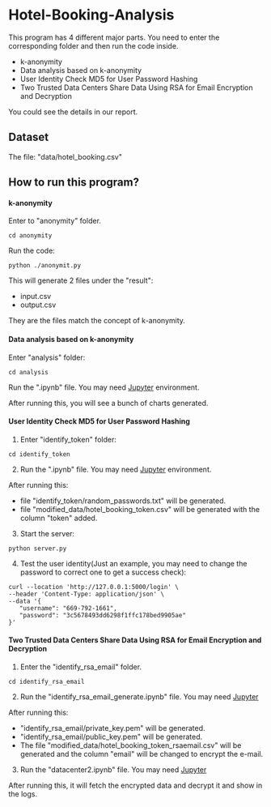 # Hotel-Booking-Analysis

This program has 4 different major parts. You need to enter the corresponding folder and then run the code inside.

- k-anonymity
- Data analysis based on k-anonymity
- User Identity Check MD5 for User Password Hashing
- Two Trusted Data Centers Share Data Using RSA for Email Encryption and Decryption

You could see the details in our report.

## Dataset

The file: "data/hotel_booking.csv"

## How to run this program?

#### k-anonymity

Enter to "anonymity" folder.

```
cd anonymity
```

Run the code:

```
python ./anonymit.py
```

This will generate 2 files under the "result":

- input.csv
- output.csv

They are the files match the concept of k-anonymity.

#### Data analysis based on k-anonymity

Enter "analysis" folder:

```
cd analysis
```

Run the ".ipynb" file. You may need [Jupyter](https://jupyter.org/) environment.

After running this, you will see a bunch of charts generated.

#### User Identity Check MD5 for User Password Hashing

1. Enter "identify_token" folder:

```
cd identify_token
```

2. Run the ".ipynb" file. You may need [Jupyter](https://jupyter.org/) environment.

After running this:

- file "identify_token/random_passwords.txt" will be generated.
- file "modified_data/hotel_booking_token.csv" will be generated with the column "token" added.


3. Start the server:

```
python server.py
```

4. Test the user identity(Just an example, you may need to change the password to correct one to get a success check):

```
curl --location 'http://127.0.0.1:5000/login' \
--header 'Content-Type: application/json' \
--data '{
   "username": "669-792-1661",
   "password": "3c5678493dd6298f1ffc178bed9905ae" 
}'
```


#### Two Trusted Data Centers Share Data Using RSA for Email Encryption and Decryption

1. Enter the "identify_rsa_email" folder.

```
cd identify_rsa_email
```

2. Run the "identify_rsa_email_generate.ipynb" file. You may need [Jupyter](https://jupyter.org/) 

After running this:
- "identify_rsa_email/private_key.pem" will be generated.
- "identify_rsa_email/public_key.pem" will be generated.
- The file "modified_data/hotel_booking_token_rsaemail.csv" will be generated and the column "email" will be changed to encrypt the e-mail.

3. Run the "datacenter2.ipynb" file. You may need [Jupyter](https://jupyter.org/) 

After running this, it will fetch the encrypted data and decrypt it and show in the logs.

